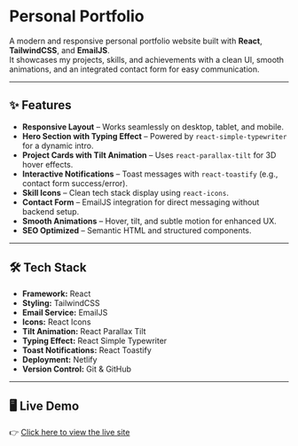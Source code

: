 # Personal Portfolio

A modern and responsive personal portfolio website built with **React**, **TailwindCSS**, and **EmailJS**.  
It showcases my projects, skills, and achievements with a clean UI, smooth animations, and an integrated contact form for easy communication.

---

## ✨ Features
- **Responsive Layout** – Works seamlessly on desktop, tablet, and mobile.
- **Hero Section with Typing Effect** – Powered by `react-simple-typewriter` for a dynamic intro.
- **Project Cards with Tilt Animation** – Uses `react-parallax-tilt` for 3D hover effects.
- **Interactive Notifications** – Toast messages with `react-toastify` (e.g., contact form success/error).
- **Skill Icons** – Clean tech stack display using `react-icons`.
- **Contact Form** – EmailJS integration for direct messaging without backend setup.
- **Smooth Animations** – Hover, tilt, and subtle motion for enhanced UX.
- **SEO Optimized** – Semantic HTML and structured components.

---

## 🛠️ Tech Stack
- **Framework:** React 
- **Styling:** TailwindCSS  
- **Email Service:** EmailJS 
- **Icons:** React Icons  
- **Tilt Animation:** React Parallax Tilt 
- **Typing Effect:** React Simple Typewriter 
- **Toast Notifications:** React Toastify 
- **Deployment:** Netlify 
- **Version Control:** Git & GitHub

---

## 🖥️ Live Demo
👉 [Click here to view the live site](https://shahbazfolio.netlify.app)
